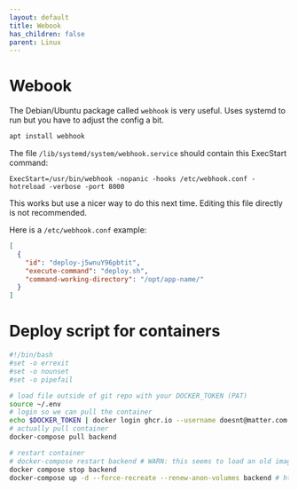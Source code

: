 ```yaml
---
layout: default
title: Webook
has_children: false
parent: Linux
---
```


# Webook

The Debian/Ubuntu package called `webhook` is very useful. Uses systemd to run but you have to adjust the config a bit.

```bash
apt install webhook
```

The file `/lib/systemd/system/webhook.service` should contain this ExecStart command: 

```
ExecStart=/usr/bin/webhook -nopanic -hooks /etc/webhook.conf -hotreload -verbose -port 8000
```

This works but use a nicer way to do this next time. Editing this file directly is not recommended.

Here is a `/etc/webhook.conf` example:

```json
[
  {
    "id": "deploy-j5wnuY96pbtit",
    "execute-command": "deploy.sh",
    "command-working-directory": "/opt/app-name/"
  }
]
```

# Deploy script for containers

```bash
#!/bin/bash
#set -o errexit
#set -o nounset
#set -o pipefail

# load file outside of git repo with your DOCKER_TOKEN (PAT)
source ~/.env
# login so we can pull the container
echo $DOCKER_TOKEN | docker login ghcr.io --username doesnt@matter.com --password-stdin
# actually pull container
docker-compose pull backend

# restart container
# docker-compose restart backend # WARN: this seems to load an old image
docker compose stop backend
docker-compose up -d --force-recreate --renew-anon-volumes backend # https://stackoverflow.com/a/50059206/159086
```
